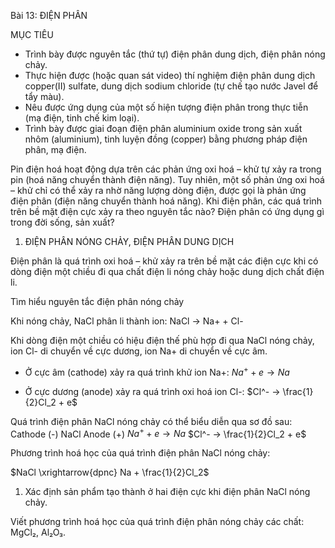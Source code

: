 Bài 13: ĐIỆN PHÂN

MỤC TIÊU
- Trình bày được nguyên tắc (thứ tự) điện phân dung dịch, điện phân nóng chảy.
- Thực hiện được (hoặc quan sát video) thí nghiệm điện phân dung dịch copper(II) sulfate, dung dịch sodium chloride (tự chế tạo nước Javel để tẩy màu).
- Nêu được ứng dụng của một số hiện tượng điện phân trong thực tiễn (mạ điện, tinh chế kim loại).
- Trình bày được giai đoạn điện phân aluminium oxide trong sản xuất nhôm (aluminium), tinh luyện đồng (copper) bằng phương pháp điện phân, mạ điện.

Pin điện hoá hoạt động dựa trên các phản ứng oxi hoá – khử tự xảy ra trong pin (hoá năng chuyển thành điện năng). Tuy nhiên, một số phản ứng oxi hoá – khử chỉ có thể xảy ra nhờ năng lượng dòng điện, được gọi là phản ứng điện phân (điện năng chuyển thành hoá năng).
Khi điện phân, các quá trình trên bề mặt điện cực xảy ra theo nguyên tắc nào? Điện phân có ứng dụng gì trong đời sống, sản xuất?

1. ĐIỆN PHÂN NÓNG CHẢY, ĐIỆN PHÂN DUNG DỊCH

Điện phân là quá trình oxi hoá – khử xảy ra trên bề mặt các điện cực khi có dòng điện một chiều đi qua chất điện li nóng chảy hoặc dung dịch chất điện li.

Tìm hiểu nguyên tắc điện phân nóng chảy

Khi nóng chảy, NaCl phân li thành ion: NaCl → Na+ + Cl-

Khi dòng điện một chiều có hiệu điện thế phù hợp đi qua NaCl nóng chảy, ion Cl- di chuyển về cực dương, ion Na+ di chuyển về cực âm.

- Ở cực âm (cathode) xảy ra quá trình khử ion Na+:
$Na^+ + e → Na$

- Ở cực dương (anode) xảy ra quá trình oxi hoá ion Cl-:
$Cl^- → \frac{1}{2}Cl_2 + e$

Quá trình điện phân NaCl nóng chảy có thể biểu diễn qua sơ đồ sau:
Cathode (-)         NaCl         Anode (+)
$Na^+ + e → Na$               $Cl^- → \frac{1}{2}Cl_2 + e$

Phương trình hoá học của quá trình điện phân NaCl nóng chảy:

$NaCl \xrightarrow{dpnc} Na + \frac{1}{2}Cl_2$

1. Xác định sản phẩm tạo thành ở hai điện cực khi điện phân NaCl nóng chảy.

Viết phương trình hoá học của quá trình điện phân nóng chảy các chất: MgCl₂, Al₂O₃.